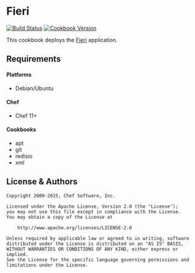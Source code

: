 # Fieri
[![Build Status](https://travis-ci.org/chef-cookbooks/fieri.svg?branch=master)](http://travis-ci.org/chef-cookbooks/fieri)
[![Cookbook Version](https://img.shields.io/cookbook/v/fieri.svg)](https://supermarket.chef.io/cookbooks/fieri)


This cookbook deploys the [Fieri](https://github.com/chef/fieri) application.


Requirements
------------
#### Platforms
- Debian/Ubuntu

#### Chef
- Chef 11+

#### Cookbooks
* apt
* git
* redisio
* xml


License & Authors
-----------------

```text
Copyright 2009-2015, Chef Software, Inc.

Licensed under the Apache License, Version 2.0 (the "License");
you may not use this file except in compliance with the License.
You may obtain a copy of the License at

    http://www.apache.org/licenses/LICENSE-2.0

Unless required by applicable law or agreed to in writing, software
distributed under the License is distributed on an "AS IS" BASIS,
WITHOUT WARRANTIES OR CONDITIONS OF ANY KIND, either express or implied.
See the License for the specific language governing permissions and
limitations under the License.
```

